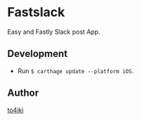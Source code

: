 # Fastslack

Easy and Fastly Slack post App.

## Development
- Run `$ carthage update --platform iOS`.

## Author
[to4iki](https://github.com/to4iki)

